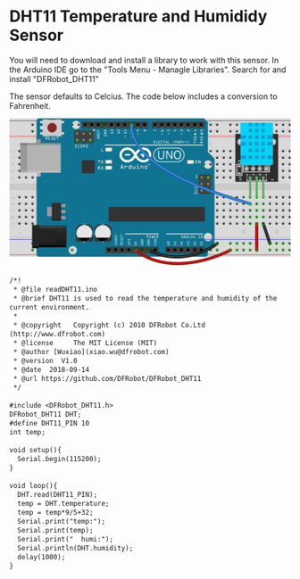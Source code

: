 # DHT11 Temperature and Humididy Sensor

You will need to download and install a library to work with this sensor. In the Arduino IDE go to the "Tools Menu - Managle Libraries". Search for and install "DFRobot_DHT11" 

The sensor defaults to Celcius. The code below includes a conversion to Fahrenheit.

![Arduino with DHT11 wired](images/Arduino_DHT11.png)

```
/*!
 * @file readDHT11.ino
 * @brief DHT11 is used to read the temperature and humidity of the current environment. 
 *
 * @copyright   Copyright (c) 2010 DFRobot Co.Ltd (http://www.dfrobot.com)
 * @license     The MIT License (MIT)
 * @author [Wuxiao](xiao.wu@dfrobot.com)
 * @version  V1.0
 * @date  2018-09-14
 * @url https://github.com/DFRobot/DFRobot_DHT11
 */

#include <DFRobot_DHT11.h>
DFRobot_DHT11 DHT;
#define DHT11_PIN 10
int temp;

void setup(){
  Serial.begin(115200);
}

void loop(){
  DHT.read(DHT11_PIN);
  temp = DHT.temperature;
  temp = temp*9/5+32;
  Serial.print("temp:");
  Serial.print(temp);
  Serial.print("  humi:");
  Serial.println(DHT.humidity);
  delay(1000);
}
```
